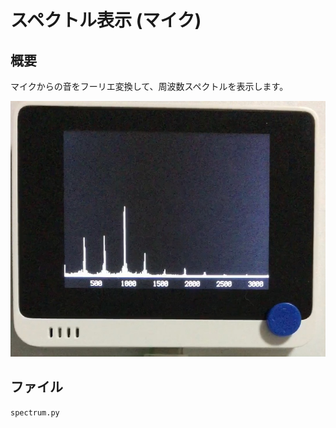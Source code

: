 # スペクトル表示 (マイク)

## 概要
マイクからの音をフーリエ変換して、周波数スペクトルを表示します。

[![YouTube](./Spectrum.jpg)](https://www.youtube.com/watch?v=kNDoV1d7u4U)

## ファイル
   `spectrum.py`

